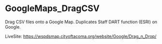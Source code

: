 # GoogleMaps_DragCSV
Drag CSV files onto a Google Map. Duplicates Staff DART function (ESRI) on Google. 

LiveSite: https://wspdsmap.cityoftacoma.org/website/Google/Drag_n_Drop/
